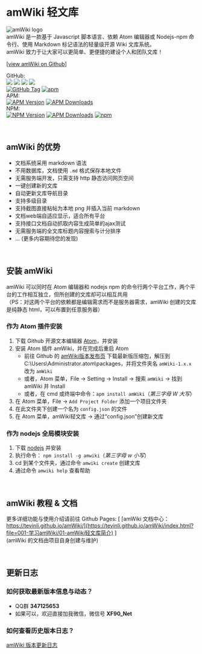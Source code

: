# amWiki 轻文库

![amWiki logo](https://amwiki.xf09.net/docs/assets/logo.png)  
amWiki 是一款基于 Javascript 脚本语言、依赖 Atom 编辑器或 Nodejs-npm 命令行、使用 Markdown 标记语法的轻量级开源 Wiki 文库系统。  
amWiki 致力于让大家可以更简单、更便捷的建设个人和团队文库！  

[[view amWiki on Github](https://github.com/TevinLi/amWiki)]  

GitHub:  
[![](https://img.shields.io/github/stars/TevinLi/amWiki.svg?style=social&label=Star)](https://github.com/TevinLi/amWiki "GitHub Stars") [![](https://img.shields.io/github/forks/TevinLi/amWiki.svg?style=social&label=Fork)](https://github.com/TevinLi/amWiki "GitHub Forks") [![](https://img.shields.io/github/issues-raw/TevinLi/amWiki.svg)](https://github.com/TevinLi/amWiki "GitHub Open Issues") [![](https://img.shields.io/github/issues-closed-raw/TevinLi/amWiki.svg)](https://github.com/TevinLi/amWiki "GitHub Closed Issues")  
[![GitHub Tag](https://img.shields.io/github/tag/TevinLi/amWiki.svg)](https://github.com/TevinLi/amWiki "GitHub Tag") [![apm](https://img.shields.io/github/license/TevinLi/amWiki.svg)](https://atom.io/packages/amWiki "MIT License")  
APM:  
[![APM Version](https://img.shields.io/apm/v/amWiki.svg)](https://atom.io/packages/amWiki "APM Version") [![APM Downloads](https://img.shields.io/apm/dm/amWiki.svg)](https://atom.io/packages/amWiki "APM Downloads")  
NPM:  
[![NPM Version](https://img.shields.io/npm/v/amwiki.svg)](https://www.npmjs.com/package/amwiki "NPM Version") [![APM Downloads](https://img.shields.io/npm/dt/amwiki.svg)](https://www.npmjs.com/package/amwiki "APM Downloads") [![npm](https://img.shields.io/npm/dm/amwiki.svg)](https://www.npmjs.com/package/amwiki)

<br>

## amWiki 的优势
- 文档系统采用 markdown 语法
- 不用数据库，文档使用 `.md` 格式保存本地文件
- 无需服务端开发，只需支持 http 静态访问网页空间
- 一键创建新的文库
- 自动更新文库导航目录
- 支持多级目录
- 支持截图直接粘帖为本地 png 并插入当前 markdown
- 文档web端自适应显示，适合所有平台
- 支持接口文档自动抓取内容生成简单的ajax测试
- 无需服务端的全文库标题内容搜索与计分排序
- ... (更多内容期待您的发现)

<br>

## 安装 amWiki
amWiki 可以同时在 Atom 编辑器和 nodejs npm 的命令行两个平台工作，两个平台的工作相互独立，但所创建的文库却可以相互共用  
（PS：对这两个平台的依赖都是编辑需求而不是服务器需求，amWiki 创建的文库是纯静态 html，可以布置到任意服务器）

### 作为 Atom 插件安装
1. 下载 Github 开源文本编辑器 [Atom](https://atom.io/ "Atom官网")，并安装  
2. 安装 Atom 插件 amWiki，并在完成后重启 Atom
    - 前往 Github 的 [amWiki版本发布页](https://github.com/TevinLi/amWiki/releases) 下载最新版压缩包，解压到 C:\Users\Administrator\.atom\packages，并将文件夹名 `amWiki-1.x.x` 改为 `amWiki`
    - 或者，Atom 菜单，File -> Setting -> Install -> 搜索 `amWiki` -> 找到 amWiki 并  Install
    - 或者，在 cmd 或终端中命令：`apm install amWiki`（_第三字母 W 大写_）
3. 在 Atom 菜单，File -> `Add Project Folder` 添加一个项目文件夹
4. 在此文件夹下创建一个名为 `config.json` 的文件
5. 在 Atom 菜单，amWiki轻文库 -> 通过“config.json”创建新文库

### 作为 nodejs 全局模块安装
1. 下载 [nodejs](https://nodejs.org/) 并安装
2. 执行命令： `npm install -g amwiki`（_第三字母 w 小写_）
3. cd 到某个文件夹，通过命令 `amwiki create` 创建文库
4. 通过命令 `amwiki help` 查看帮助

<br>

## amWiki 教程 & 文档
更多详细功能与使用介绍请前往 Github Pages: [ [amWiki 文档中心：https://tevinli.github.io/amWiki/](https://tevinli.github.io/amWiki/index.html?file=001-学习amWiki/01-amWiki轻文库简介) ]  
(amWiki 的文档由项目自身创建与维护)  

<br>

## 更新日志
### 如何获取最新版本信息与动态？
- QQ群 **347125653**
- 如果可以，欢迎直接加我微信，微信号 **XF90_Net**  

### 如何查看历史版本日志？
[amWiki 版本更新日志](https://github.com/TevinLi/amWiki/blob/master/CHANGELOG.md "amWiki版本更新日志")
